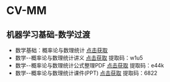 # CV-MM
机器学习基础-数学过渡
-----------------------------

+ 数学基础：概率论与数理统计 [点击获取](https://zhuanlan.zhihu.com/p/36584335)
+ 数学--概率论与数理统计讲义 [点击获取](https://pan.baidu.com/s/1-b72QzeJzj4N1cmmBiYZ5Q) 提取码：w1u5
+ 数学--概率论与数理统计公式整理PDF [点击获取](https://pan.baidu.com/s/1Us68tZ8Ve6YgJaMs9N-HPg) 提取码：e44k
+ 数学--概率论与数理统计课件(PPT) [点击获取](https://pan.baidu.com/s/1yYEjHQF5-GCN02dKieYKBw) 提取码：6822


